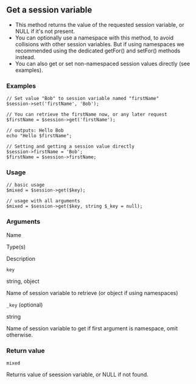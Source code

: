 Get a session variable
----------------------

*   This method returns the value of the requested session variable, or NULL if it's not present.
*   You can optionally use a namespace with this method, to avoid collisions with other session variables. But if using namespaces we recommended using the dedicated getFor() and setFor() methods instead.
*   You can also get or set non-namespaced session values directly (see examples).

### Examples

    // Set value "Bob" to session variable named "firstName"
    $session->set('firstName', 'Bob');
    
    // You can retrieve the firstName now, or any later request
    $firstName = $session->get('firstName');
    
    // outputs: Hello Bob
    echo "Hello $firstName"; 

    // Setting and getting a session value directly
    $session->firstName = 'Bob';
    $firstName = $session->firstName;

### Usage

    // basic usage
    $mixed = $session->get($key);
    
    // usage with all arguments
    $mixed = $session->get($key, string $_key = null);

### Arguments

Name

Type(s)

Description

`key`

string, object

Name of session variable to retrieve (or object if using namespaces)

`_key` (optional)

string

Name of session variable to get if first argument is namespace, omit otherwise.

### Return value

`mixed`

Returns value of seession variable, or NULL if not found.

